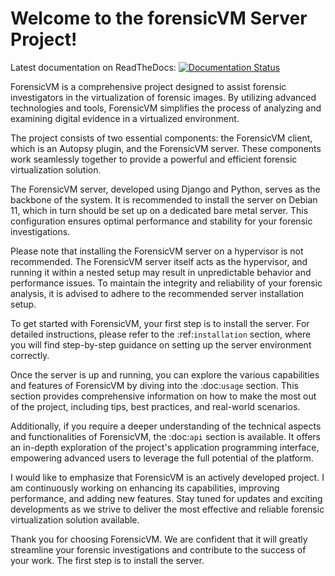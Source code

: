 # Welcome to the forensicVM Server Project!

Latest documentation on ReadTheDocs: [![Documentation Status](https://readthedocs.org/projects/forensicvm-server-and-client-documentation/badge/?version=latest)](https://forensicvm-server-and-client-documentation.readthedocs.io/en/latest/?badge=latest)

ForensicVM is a comprehensive project designed to assist forensic investigators in the virtualization of forensic images. By utilizing advanced technologies and tools, ForensicVM simplifies the process of analyzing and examining digital evidence in a virtualized environment.

The project consists of two essential components: the ForensicVM client, which is an Autopsy plugin, and the ForensicVM server. These components work seamlessly together to provide a powerful and efficient forensic virtualization solution.

The ForensicVM server, developed using Django and Python, serves as the backbone of the system. It is recommended to install the server on Debian 11, which in turn should be set up on a dedicated bare metal server. This configuration ensures optimal performance and stability for your forensic investigations.

Please note that installing the ForensicVM server on a hypervisor is not recommended. The ForensicVM server itself acts as the hypervisor, and running it within a nested setup may result in unpredictable behavior and performance issues. To maintain the integrity and reliability of your forensic analysis, it is advised to adhere to the recommended server installation setup.

To get started with ForensicVM, your first step is to install the server. For detailed instructions, please refer to the :ref:`installation` section, where you will find step-by-step guidance on setting up the server environment correctly.

Once the server is up and running, you can explore the various capabilities and features of ForensicVM by diving into the :doc:`usage` section. This section provides comprehensive information on how to make the most out of the project, including tips, best practices, and real-world scenarios.

Additionally, if you require a deeper understanding of the technical aspects and functionalities of ForensicVM, the :doc:`api` section is available. It offers an in-depth exploration of the project's application programming interface, empowering advanced users to leverage the full potential of the platform.

I would like to emphasize that ForensicVM is an actively developed project. I am continuously working on enhancing its capabilities, improving performance, and adding new features. Stay tuned for updates and exciting developments as we strive to deliver the most effective and reliable forensic virtualization solution available.

Thank you for choosing ForensicVM. We are confident that it will greatly streamline your forensic investigations and contribute to the success of your work. The first step is to install the server. 

